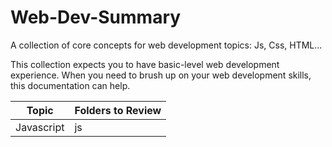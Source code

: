 # Web-Dev-Summary

A collection of core concepts for web development topics: Js, Css, HTML...

This collection expects you to have basic-level web development experience. When you need to brush up on your web development skills, this documentation can help.

| Topic      | Folders to Review |
| ---------- | ----------------- |
| Javascript | js                |
